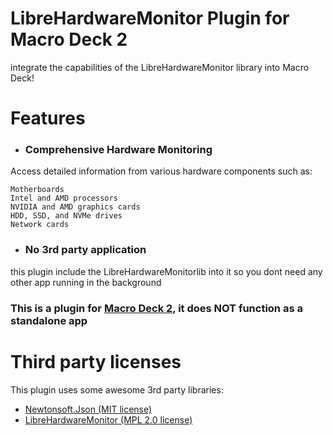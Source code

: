 # LibreHardwareMonitor Plugin for Macro Deck 2
integrate the capabilities of the LibreHardwareMonitor library into Macro Deck!

# Features
- ### Comprehensive Hardware Monitoring
Access detailed information from various hardware components such as:

    Motherboards
    Intel and AMD processors
    NVIDIA and AMD graphics cards
    HDD, SSD, and NVMe drives
    Network cards
- ### No 3rd party application
this plugin include the LibreHardwareMonitorlib into it so you dont need any other app running in the background

### This is a plugin for [Macro Deck 2](https://github.com/SuchByte/Macro-Deck), it does NOT function as a standalone app



# Third party licenses
This plugin uses some awesome 3rd party libraries:
- [Newtonsoft.Json (MIT license)](https://www.newtonsoft.com/json)
- [LibreHardwareMonitor (MPL 2.0 license)](https://github.com/LibreHardwareMonitor/LibreHardwareMonitor)
